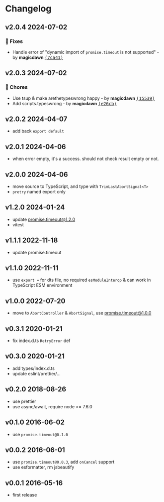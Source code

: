 # Changelog

## v2.0.4 2024-07-02

### 🐛 Fixes

- Handle error of "dynamic import of `promise.timeout` is not supported" - by **magicdawn** [<samp>(7ca41)</samp>](https://github.com/magicdawn/promise.retry/commit/7ca41d9)

## v2.0.3 2024-07-02

### 🏡 Chores

- Use tsup & make arethetypeswrong happy - by **magicdawn** [<samp>(15539)</samp>](https://github.com/magicdawn/promise.retry/commit/15539f7)
- Add scripts.typeswrong - by **magicdawn** [<samp>(e26cb)</samp>](https://github.com/magicdawn/promise.retry/commit/e26cb22)

## v2.0.2 2024-04-07

- add back `export default`

## v2.0.1 2024-04-06

- when error empty, it's a success. should not check result empty or not.

## v2.0.0 2024-04-06

- move source to TypeScript, and type with `TrimLastAbortSignal<T>`
- `pretry` named export only

## v1.2.0 2024-01-24

- update promise.timeout@1.2.0
- vitest

## v1.1.1 2022-11-18

- update promise.timeout

## v1.1.0 2022-11-11

- use `export =` for dts file, no required `esModuleInterop` & can work in TypeScript ESM environment

## v1.0.0 2022-07-20

- move to `AbortController` & `AbortSignal`, use promise.timeout@1.0.0

## v0.3.1 2020-01-21

- fix index.d.ts `RetryError` def

## v0.3.0 2020-01-21

- add types/index.d.ts
- update eslint/prettier/...

## v0.2.0 2018-08-26

- use prettier
- use async/await, require node >= 7.6.0

## v0.1.0 2016-06-02

- use `promise.timeout@0.1.0`

## v0.0.2 2016-06-01

- use `promise.timeout@0.0.3`, add `onCancel` support
- use esformatter, rm jsbeautify

## v0.0.1 2016-05-16

- first release
